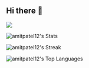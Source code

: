 ## Hi there 👋

<!--
**amitpatel12/amitpatel12** is a ✨ _special_ ✨ repository because its `README.md` (this file) appears on your GitHub profile.

Here are some ideas to get you started:

- 🔭 I’m currently working on ...
- 🌱 I’m currently learning ...
- 👯 I’m looking to collaborate on ...
- 🤔 I’m looking for help with ...
- 💬 Ask me about ...
- 📫 How to reach me: ...
- 😄 Pronouns: ...
- ⚡ Fun fact: ...
-->

![](https://komarev.com/ghpvc/?username=amitpate12&abbreviated=true)

![amitpatel12's Stats](https://github-readme-stats.vercel.app/api?username=amitpatel12&theme=vue-dark&show_icons=true&hide_border=true&count_private=true)

![amitpatel12's Streak](https://github-readme-streak-stats.herokuapp.com/?user=amitpatel12&theme=vue-dark&hide_border=true)

![amitpatel12's Top Languages](https://github-readme-stats.vercel.app/api/top-langs/?username=amitpatel12&theme=vue-dark&show_icons=true&hide_border=true&layout=compact)
